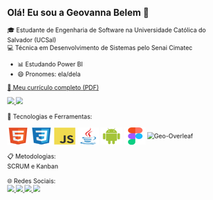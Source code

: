 ## Olá! Eu sou a Geovanna Belem 🌱

🎓 Estudante de Engenharia de Software na Universidade Católica do Salvador (UCSal) <br>
💻 Técnica em Desenvolvimento de Sistemas pelo Senai Cimatec

- 📊 Estudando Power BI
- 😄 Pronomes: ela/dela

<a href="https://drive.google.com/file/d/1KNJBe_f0F0guDlOd8liy5u9-SOgw1LPU/view?usp=sharing" target="_blank">🔗 Meu currículo completo (PDF)</a>

<div> <a href="https://github.com/GeovannaBelem"> <img height="180em" src="https://github-readme-stats.vercel.app/api?username=GeovannaBelem&show_icons=true&theme=radical"> <img height="180em" src="https://github-readme-stats.vercel.app/api/top-langs/?username=GeovannaBelem&layout=compact&theme=radical"> </a> </div>
<br>
🚀 Tecnologias e Ferramentas:
<div style="display: inline_block"><br> <img align="center" alt="Geo-HTML" height="40" width="50" src="https://raw.githubusercontent.com/devicons/devicon/master/icons/html5/html5-original.svg"> <img align="center" alt="Geo-CSS" height="40" width="50" src="https://raw.githubusercontent.com/devicons/devicon/master/icons/css3/css3-original.svg"> <img align="center" alt="Geo-JS" height="40" width="50" src="https://raw.githubusercontent.com/devicons/devicon/master/icons/javascript/javascript-original.svg"> <img align="center" alt="Geo-Java" height="40" width="50" src="https://raw.githubusercontent.com/devicons/devicon/master/icons/java/java-original.svg"> <img align="center" alt="Geo-Android" height="40" width="50" src="https://raw.githubusercontent.com/devicons/devicon/master/icons/android/android-original.svg"> <img align="center" alt="Geo-Figma" height="40" width="50" src="https://raw.githubusercontent.com/devicons/devicon/master/icons/figma/figma-original.svg"> <img align="center" alt="Geo-Overleaf" height="40" width="50" src="https://cdn.jsdelivr.net/gh/devicons/devicon/icons/latex/latex-original.svg"> </div>
<br>
📋 Metodologias:
<br>
SCRUM e Kanban
<br>
<br>
🌐 Redes Sociais:
<br>
<div> <a href="https://instagram.com/geo_belem" target="_blank"> <img src="https://img.shields.io/badge/-Instagram-%23E4405F?style=for-the-badge&logo=instagram&logoColor=white"> </a> <a href="https://discord.gg/geo.belem" target="_blank"> <img src="https://img.shields.io/badge/Discord-7289DA?style=for-the-badge&logo=discord&logoColor=white"> </a> <a href="mailto:geovannasbelem@gmail.com"> <img src="https://img.shields.io/badge/-Gmail-%23333?style=for-the-badge&logo=gmail&logoColor=white"> </a> <a href="https://www.linkedin.com/in/geovanna-belem-49139b264/" target="_blank"> <img src="https://img.shields.io/badge/-LinkedIn-%230077B5?style=for-the-badge&logo=linkedin&logoColor=white"> </a> </div>

